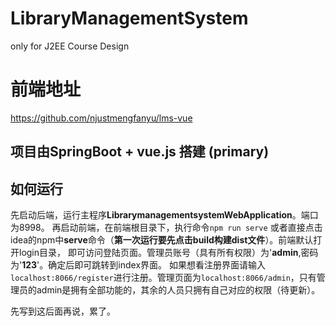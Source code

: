 # LibraryManagementSystem
only for J2EE Course Design

# 前端地址
https://github.com/njustmengfanyu/lms-vue

## 项目由SpringBoot + vue.js 搭建 (primary)

## 如何运行

先启动后端，运行主程序**LibrarymanagementsystemWebApplication**。端口为8998。
再启动前端，在前端根目录下，执行命令<code>npm run serve</code>
或者直接点击idea的npm中**serve**命令（**第一次运行要先点击build构建dist文件**）。前端默认打开login目录，
即可访问登陆页面。管理员账号（具有所有权限）为'**admin**,密码为'**123**'。确定后即可跳转到index界面。
如果想看注册界面请输入`localhost:8066/register`进行注册。管理页面为`localhost:8066/admin`，只有管理员的admin是拥有全部功能的，其余的人员只拥有自己对应的权限（待更新）。

先写到这后面再说，累了。
